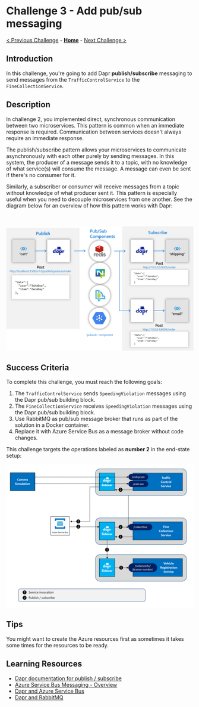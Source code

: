# Challenge 3 - Add pub/sub messaging

[< Previous Challenge](./Challenge-02.md) - **[Home](../README.md)** - [Next Challenge >](./Challenge-04.md)

## Introduction

In this challenge, you're going to add Dapr **publish/subscribe** messaging to send messages from the `TrafficControlService` to the `FineCollectionService`.

## Description

In challenge 2, you implemented direct, synchronous communication between two microservices. This pattern is common when an immediate response is required. Communication between services doesn't always require an immediate response.

The publish/subscribe pattern allows your microservices to communicate asynchronously with each other purely by sending messages. In this system, the producer of a message sends it to a topic, with no knowledge of what service(s) will consume the message. A message can even be sent if there's no consumer for it.

Similarly, a subscriber or consumer will receive messages from a topic without knowledge of what producer sent it. This pattern is especially useful when you need to decouple microservices from one another. See the diagram below for an overview of how this pattern works with Dapr:

<img src="../images/Challenge-03/pub-sub.png" style="zoom: 66%;padding-top: 50px;" />

## Success Criteria

To complete this challenge, you must reach the following goals:

1. The `TrafficControlService` sends `SpeedingViolation` messages using the Dapr pub/sub building block.
1. The `FineCollectionService` receives `SpeedingViolation` messages using the Dapr pub/sub building block.
1. Use RabbitMQ as pub/sub message broker that runs as part of the solution in a Docker container.
1. Replace it with Azure Service Bus as a message broker without code changes.

This challenge targets the operations labeled as **number 2** in the end-state setup:

<img src="../images/Challenge-03/dapr-setup-assignment03.png" style="zoom: 67%;" />

## Tips

You might want to create the Azure resources first as sometimes it takes some times for the resources to be ready.

## Learning Resources

- [Dapr documentation for publish / subscribe](https://github.com/dapr/docs)
- [Azure Service Bus Messaging - Overview](https://docs.microsoft.com/en-us/azure/service-bus-messaging/service-bus-messaging-overview)
- [Dapr and Azure Service Bus](https://docs.dapr.io/reference/components-reference/supported-pubsub/setup-azure-servicebus/)
- [Dapr and RabbitMQ](https://docs.dapr.io/reference/components-reference/supported-pubsub/setup-rabbitmq/)
